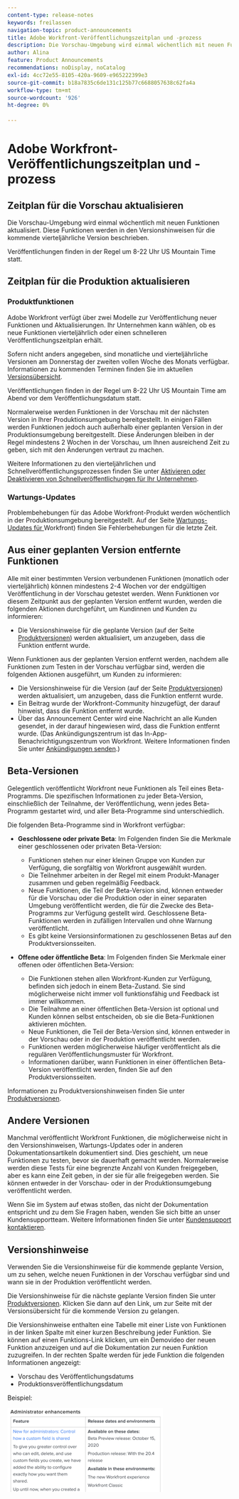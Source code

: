 ```yaml
---
content-type: release-notes
keywords: freilassen
navigation-topic: product-announcements
title: Adobe Workfront-Veröffentlichungszeitplan und -prozess
description: Die Vorschau-Umgebung wird einmal wöchentlich mit neuen Funktionen aktualisiert. Diese Funktionen werden in den Versionshinweisen für die kommende vierteljährliche Version beschrieben.
author: Alina
feature: Product Announcements
recommendations: noDisplay, noCatalog
exl-id: 4cc72e55-8105-420a-9609-e965222399e3
source-git-commit: b18a7835c6de131c125b77c6688057638c62fa4a
workflow-type: tm+mt
source-wordcount: '926'
ht-degree: 0%

---
```


# Adobe Workfront-Veröffentlichungszeitplan und -prozess

## Zeitplan für die Vorschau aktualisieren

Die Vorschau-Umgebung wird einmal wöchentlich mit neuen Funktionen aktualisiert. Diese Funktionen werden in den Versionshinweisen für die kommende vierteljährliche Version beschrieben.

Veröffentlichungen finden in der Regel um 8-22 Uhr US Mountain Time statt.

## Zeitplan für die Produktion aktualisieren

### Produktfunktionen


Adobe Workfront verfügt über zwei Modelle zur Veröffentlichung neuer Funktionen und Aktualisierungen. Ihr Unternehmen kann wählen, ob es neue Funktionen vierteljährlich oder einen schnelleren Veröffentlichungszeitplan erhält.

Sofern nicht anders angegeben, sind monatliche und vierteljährliche Versionen am Donnerstag der zweiten vollen Woche des Monats verfügbar. Informationen zu kommenden Terminen finden Sie im aktuellen [Versionsübersicht](/help/quicksilver/product-announcements/product-releases/product-releases.md).

Veröffentlichungen finden in der Regel um 8-22 Uhr US Mountain Time am Abend vor dem Veröffentlichungsdatum statt.

Normalerweise werden Funktionen in der Vorschau mit der nächsten Version in Ihrer Produktionsumgebung bereitgestellt. In einigen Fällen werden Funktionen jedoch auch außerhalb einer geplanten Version in der Produktionsumgebung bereitgestellt. Diese Änderungen bleiben in der Regel mindestens 2 Wochen in der Vorschau, um Ihnen ausreichend Zeit zu geben, sich mit den Änderungen vertraut zu machen.

Weitere Informationen zu den vierteljährlichen und Schnellveröffentlichungsprozessen finden Sie unter [Aktivieren oder Deaktivieren von Schnellveröffentlichungen für Ihr Unternehmen](/help/quicksilver/administration-and-setup/set-up-workfront/configure-system-defaults/enable-fast-release-process.md).

### Wartungs-Updates

Problembehebungen für das Adobe Workfront-Produkt werden wöchentlich in der Produktionsumgebung bereitgestellt. Auf der Seite [Wartungs-Updates für ](https://experienceleague.adobe.com/de/docs/workfront-known-issues/releases/current-updates)Workfront) finden Sie Fehlerbehebungen für die letzte Zeit.

## Aus einer geplanten Version entfernte Funktionen

Alle mit einer bestimmten Version verbundenen Funktionen (monatlich oder vierteljährlich) können mindestens 2-4 Wochen vor der endgültigen Veröffentlichung in der Vorschau getestet werden. Wenn Funktionen vor diesem Zeitpunkt aus der geplanten Version entfernt wurden, werden die folgenden Aktionen durchgeführt, um Kundinnen und Kunden zu informieren:

* Die Versionshinweise für die geplante Version (auf der Seite [Produktversionen](../../product-announcements/product-releases/product-releases.md)) werden aktualisiert, um anzugeben, dass die Funktion entfernt wurde.

Wenn Funktionen aus der geplanten Version entfernt werden, nachdem alle Funktionen zum Testen in der Vorschau verfügbar sind, werden die folgenden Aktionen ausgeführt, um Kunden zu informieren:

* Die Versionshinweise für die Version (auf der Seite [Produktversionen](../../product-announcements/product-releases/product-releases.md)) werden aktualisiert, um anzugeben, dass die Funktion entfernt wurde.
* Ein Beitrag wurde der Workfront-Community hinzugefügt, der darauf hinweist, dass die Funktion entfernt wurde.
* Über das Announcement Center wird eine Nachricht an alle Kunden gesendet, in der darauf hingewiesen wird, dass die Funktion entfernt wurde. (Das Ankündigungszentrum ist das In-App-Benachrichtigungszentrum von Workfront. Weitere Informationen finden Sie unter [Ankündigungen senden](../../administration-and-setup/get-started-wf-administration/view-send-announcements.md).)

## Beta-Versionen

Gelegentlich veröffentlicht Workfront neue Funktionen als Teil eines Beta-Programms.
Die spezifischen Informationen zu jeder Beta-Version, einschließlich der Teilnahme, der Veröffentlichung, wenn jedes Beta-Programm gestartet wird, und aller Beta-Programme sind unterschiedlich.

Die folgenden Beta-Programme sind in Workfront verfügbar:

* **Geschlossene oder private Beta**: Im Folgenden finden Sie die Merkmale einer geschlossenen oder privaten Beta-Version:

   * Funktionen stehen nur einer kleinen Gruppe von Kunden zur Verfügung, die sorgfältig von Workfront ausgewählt wurden.
   * Die Teilnehmer arbeiten in der Regel mit einem Produkt-Manager zusammen und geben regelmäßig Feedback.
   * Neue Funktionen, die Teil der Beta-Version sind, können entweder für die Vorschau oder die Produktion oder in einer separaten Umgebung veröffentlicht werden, die für die Zwecke des Beta-Programms zur Verfügung gestellt wird. Geschlossene Beta-Funktionen werden in zufälligen Intervallen und ohne Warnung veröffentlicht.
   * Es gibt keine Versionsinformationen zu geschlossenen Betas auf den Produktversionsseiten.

* **Offene oder öffentliche Beta**: Im Folgenden finden Sie Merkmale einer offenen oder öffentlichen Beta-Version:

   * Die Funktionen stehen allen Workfront-Kunden zur Verfügung, befinden sich jedoch in einem Beta-Zustand. Sie sind möglicherweise nicht immer voll funktionsfähig und Feedback ist immer willkommen.
   * Die Teilnahme an einer öffentlichen Beta-Version ist optional und Kunden können selbst entscheiden, ob sie die Beta-Funktionen aktivieren möchten.
   * Neue Funktionen, die Teil der Beta-Version sind, können entweder in der Vorschau oder in der Produktion veröffentlicht werden.
   * Funktionen werden möglicherweise häufiger veröffentlicht als die regulären Veröffentlichungsmuster für Workfront.
   * Informationen darüber, wann Funktionen in einer öffentlichen Beta-Version veröffentlicht werden, finden Sie auf den Produktversionsseiten.

Informationen zu Produktversionshinweisen finden Sie unter [Produktversionen](../../product-announcements/product-releases/product-releases.md).

## Andere Versionen

Manchmal veröffentlicht Workfront Funktionen, die möglicherweise nicht in den Versionshinweisen, Wartungs-Updates oder in anderen Dokumentationsartikeln dokumentiert sind. Dies geschieht, um neue Funktionen zu testen, bevor sie dauerhaft gemacht werden. Normalerweise werden diese Tests für eine begrenzte Anzahl von Kunden freigegeben, aber es kann eine Zeit geben, in der sie für alle freigegeben werden. Sie können entweder in der Vorschau- oder in der Produktionsumgebung veröffentlicht werden.

Wenn Sie im System auf etwas stoßen, das nicht der Dokumentation entspricht und zu dem Sie Fragen haben, wenden Sie sich bitte an unser Kundensupportteam. Weitere Informationen finden Sie unter [Kundensupport kontaktieren](../../workfront-basics/tips-tricks-and-troubleshooting/contact-customer-support.md).

## Versionshinweise

Verwenden Sie die Versionshinweise für die kommende geplante Version, um zu sehen, welche neuen Funktionen in der Vorschau verfügbar sind und wann sie in der Produktion veröffentlicht werden.

Die Versionshinweise für die nächste geplante Version finden Sie unter [Produktversionen](../../product-announcements/product-releases/product-releases.md). Klicken Sie dann auf den Link, um zur Seite mit der Versionsübersicht für die kommende Version zu gelangen.

Die Versionshinweise enthalten eine Tabelle mit einer Liste von Funktionen in der linken Spalte mit einer kurzen Beschreibung jeder Funktion. Sie können auf einen Funktions-Link klicken, um ein Demovideo der neuen Funktion anzuzeigen und auf die Dokumentation zur neuen Funktion zuzugreifen. In der rechten Spalte werden für jede Funktion die folgenden Informationen angezeigt:

* Vorschau des Veröffentlichungsdatums
* Produktionsveröffentlichungsdatum

Beispiel:

![Beispiel für Versionshinweise](assets/release-notes-350x189.png)
